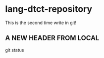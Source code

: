 # lang-dtct-repository
This is the second time write in git!

## A NEW HEADER FROM LOCAL

git status
